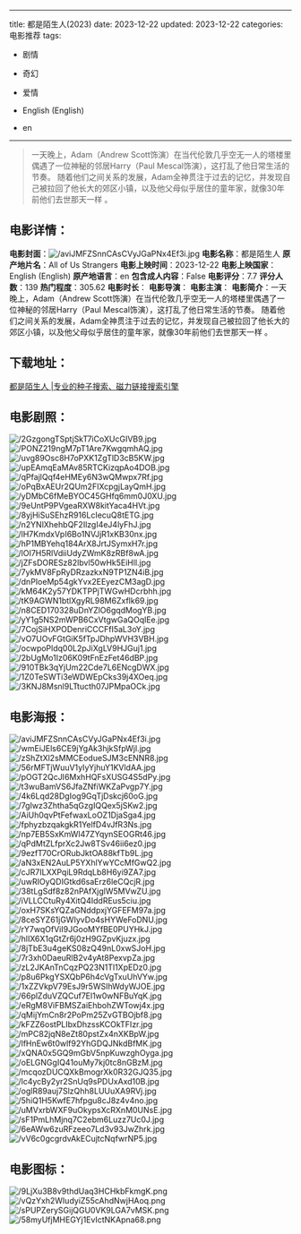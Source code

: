 
---
title: 都是陌生人(2023)
date: 2023-12-22
updated: 2023-12-22
categories: 电影推荐
tags:
- 剧情
- 奇幻
- 爱情

- English (English)
- en
---


> 一天晚上，Adam（Andrew Scott饰演）在当代伦敦几乎空无一人的塔楼里偶遇了一位神秘的邻居Harry（Paul Mescal饰演），这打乱了他日常生活的节奏。 随着他们之间关系的发展，Adam全神贯注于过去的记忆，并发现自己被拉回了他长大的郊区小镇，以及他父母似乎居住的童年家，就像30年前他们去世那天一样 。

## **电影详情**：

**电影封面**：<img src="https://image.tmdb.org/t/p/w200/aviJMFZSnnCAsCVyJGaPNx4Ef3i.jpg" alt="/aviJMFZSnnCAsCVyJGaPNx4Ef3i.jpg" title="/aviJMFZSnnCAsCVyJGaPNx4Ef3i.jpg">
**电影名称**：都是陌生人
**原产地片名**：All of Us Strangers
**电影上映时间**：2023-12-22
**电影上映国家**：English (English)
**原产地语言**：en
**包含成人内容**：False
**电影评分**：7.7
**评分人数**：139
**热门程度**：305.62
**电影时长**：
**电影导演**：
**电影主演**：
**电影简介**：一天晚上，Adam（Andrew Scott饰演）在当代伦敦几乎空无一人的塔楼里偶遇了一位神秘的邻居Harry（Paul Mescal饰演），这打乱了他日常生活的节奏。 随着他们之间关系的发展，Adam全神贯注于过去的记忆，并发现自己被拉回了他长大的郊区小镇，以及他父母似乎居住的童年家，就像30年前他们去世那天一样 。

## **下载地址**：
[都是陌生人 |专业的种子搜索、磁力链接搜索引擎](https://movie.amd794.com:2083/?search=All%20of%20Us%20Strangers&ordering=&mode=match_phrase&page_size=10&page=1)
 

## **电影剧照**：
<img src="https://image.tmdb.org/t/p/original/2GzgongTSptjSkT7iCoXUcGIVB9.jpg" alt="/2GzgongTSptjSkT7iCoXUcGIVB9.jpg" title="/2GzgongTSptjSkT7iCoXUcGIVB9.jpg"><img src="https://image.tmdb.org/t/p/original/PONZ219ngM7pT1Are7KwgqmhAQ.jpg" alt="/PONZ219ngM7pT1Are7KwgqmhAQ.jpg" title="/PONZ219ngM7pT1Are7KwgqmhAQ.jpg"><img src="https://image.tmdb.org/t/p/original/uvg89Osc8H7oPXK1ZgTlD3cB5KW.jpg" alt="/uvg89Osc8H7oPXK1ZgTlD3cB5KW.jpg" title="/uvg89Osc8H7oPXK1ZgTlD3cB5KW.jpg"><img src="https://image.tmdb.org/t/p/original/upEAmqEaMAv85RTCKizqpAo4DOB.jpg" alt="/upEAmqEaMAv85RTCKizqpAo4DOB.jpg" title="/upEAmqEaMAv85RTCKizqpAo4DOB.jpg"><img src="https://image.tmdb.org/t/p/original/qPfajlQqf4eHMEy6N3wQMwpx7Rf.jpg" alt="/qPfajlQqf4eHMEy6N3wQMwpx7Rf.jpg" title="/qPfajlQqf4eHMEy6N3wQMwpx7Rf.jpg"><img src="https://image.tmdb.org/t/p/original/oPqBxAEUr2QUm2FIXcpgjLayQmH.jpg" alt="/oPqBxAEUr2QUm2FIXcpgjLayQmH.jpg" title="/oPqBxAEUr2QUm2FIXcpgjLayQmH.jpg"><img src="https://image.tmdb.org/t/p/original/yDMbC6fMeBYOC45GHfq6mm0J0XU.jpg" alt="/yDMbC6fMeBYOC45GHfq6mm0J0XU.jpg" title="/yDMbC6fMeBYOC45GHfq6mm0J0XU.jpg"><img src="https://image.tmdb.org/t/p/original/9eUntP9PVgeaRXW8kitYaca4HVt.jpg" alt="/9eUntP9PVgeaRXW8kitYaca4HVt.jpg" title="/9eUntP9PVgeaRXW8kitYaca4HVt.jpg"><img src="https://image.tmdb.org/t/p/original/8yjHiSuSEhzR916LcIecuQ8tETG.jpg" alt="/8yjHiSuSEhzR916LcIecuQ8tETG.jpg" title="/8yjHiSuSEhzR916LcIecuQ8tETG.jpg"><img src="https://image.tmdb.org/t/p/original/n2YNlXhehbQF2IlzgI4eJ4lyFhJ.jpg" alt="/n2YNlXhehbQF2IlzgI4eJ4lyFhJ.jpg" title="/n2YNlXhehbQF2IlzgI4eJ4lyFhJ.jpg"><img src="https://image.tmdb.org/t/p/original/lH7KmdxVpI6Bo1NVJjR1xKB30nx.jpg" alt="/lH7KmdxVpI6Bo1NVJjR1xKB30nx.jpg" title="/lH7KmdxVpI6Bo1NVJjR1xKB30nx.jpg"><img src="https://image.tmdb.org/t/p/original/hP1MBYehq184ArX8JrtJSymxH7r.jpg" alt="/hP1MBYehq184ArX8JrtJSymxH7r.jpg" title="/hP1MBYehq184ArX8JrtJSymxH7r.jpg"><img src="https://image.tmdb.org/t/p/original/lOI7H5RlVdiiUdyZWmK8zRBf8wA.jpg" alt="/lOI7H5RlVdiiUdyZWmK8zRBf8wA.jpg" title="/lOI7H5RlVdiiUdyZWmK8zRBf8wA.jpg"><img src="https://image.tmdb.org/t/p/original/jZFsDORESz82lbvl50wHk5EiHll.jpg" alt="/jZFsDORESz82lbvl50wHk5EiHll.jpg" title="/jZFsDORESz82lbvl50wHk5EiHll.jpg"><img src="https://image.tmdb.org/t/p/original/7ykMV8FpRyDRzazkxN9TP1ZN4iB.jpg" alt="/7ykMV8FpRyDRzazkxN9TP1ZN4iB.jpg" title="/7ykMV8FpRyDRzazkxN9TP1ZN4iB.jpg"><img src="https://image.tmdb.org/t/p/original/dnPIoeMp54gkYvx2EEyezCM3agD.jpg" alt="/dnPIoeMp54gkYvx2EEyezCM3agD.jpg" title="/dnPIoeMp54gkYvx2EEyezCM3agD.jpg"><img src="https://image.tmdb.org/t/p/original/kM64K2y57YDKTPPjTWGwHDcrbhh.jpg" alt="/kM64K2y57YDKTPPjTWGwHDcrbhh.jpg" title="/kM64K2y57YDKTPPjTWGwHDcrbhh.jpg"><img src="https://image.tmdb.org/t/p/original/tK9AGWN1btlXgyRL98M6Zxflk69.jpg" alt="/tK9AGWN1btlXgyRL98M6Zxflk69.jpg" title="/tK9AGWN1btlXgyRL98M6Zxflk69.jpg"><img src="https://image.tmdb.org/t/p/original/n8CED170328uDnYZlO6gqdMogYB.jpg" alt="/n8CED170328uDnYZlO6gqdMogYB.jpg" title="/n8CED170328uDnYZlO6gqdMogYB.jpg"><img src="https://image.tmdb.org/t/p/original/yY1g5NS2mWPB6CxVtgwGaQOqlEe.jpg" alt="/yY1g5NS2mWPB6CxVtgwGaQOqlEe.jpg" title="/yY1g5NS2mWPB6CxVtgwGaQOqlEe.jpg"><img src="https://image.tmdb.org/t/p/original/7CojSiHXPODenriCCCFfI5aL3oY.jpg" alt="/7CojSiHXPODenriCCCFfI5aL3oY.jpg" title="/7CojSiHXPODenriCCCFfI5aL3oY.jpg"><img src="https://image.tmdb.org/t/p/original/vO7UOvFGtGiK5fTpJDhpWVH3VBH.jpg" alt="/vO7UOvFGtGiK5fTpJDhpWVH3VBH.jpg" title="/vO7UOvFGtGiK5fTpJDhpWVH3VBH.jpg"><img src="https://image.tmdb.org/t/p/original/ocwpoPldq00L2pJiXgLV9HJGuj1.jpg" alt="/ocwpoPldq00L2pJiXgLV9HJGuj1.jpg" title="/ocwpoPldq00L2pJiXgLV9HJGuj1.jpg"><img src="https://image.tmdb.org/t/p/original/2bUgMo1Iz06K09tFnEzFet46dBP.jpg" alt="/2bUgMo1Iz06K09tFnEzFet46dBP.jpg" title="/2bUgMo1Iz06K09tFnEzFet46dBP.jpg"><img src="https://image.tmdb.org/t/p/original/910TBk3qYjUm22Cde7L6ENcgDWX.jpg" alt="/910TBk3qYjUm22Cde7L6ENcgDWX.jpg" title="/910TBk3qYjUm22Cde7L6ENcgDWX.jpg"><img src="https://image.tmdb.org/t/p/original/1Z0TeSWTi3eWDWEpCks39j4XOeq.jpg" alt="/1Z0TeSWTi3eWDWEpCks39j4XOeq.jpg" title="/1Z0TeSWTi3eWDWEpCks39j4XOeq.jpg"><img src="https://image.tmdb.org/t/p/original/3KNJ8Msnl9LTtucth07JPMpaOCk.jpg" alt="/3KNJ8Msnl9LTtucth07JPMpaOCk.jpg" title="/3KNJ8Msnl9LTtucth07JPMpaOCk.jpg">

## **电影海报**：
<img src="https://image.tmdb.org/t/p/original/aviJMFZSnnCAsCVyJGaPNx4Ef3i.jpg" alt="/aviJMFZSnnCAsCVyJGaPNx4Ef3i.jpg" title="/aviJMFZSnnCAsCVyJGaPNx4Ef3i.jpg"><img src="https://image.tmdb.org/t/p/original/wmEiJEls6CE9jYgAk3hjkSfpWjl.jpg" alt="/wmEiJEls6CE9jYgAk3hjkSfpWjl.jpg" title="/wmEiJEls6CE9jYgAk3hjkSfpWjl.jpg"><img src="https://image.tmdb.org/t/p/original/zShZtXl2sMMCEodueSJM3cENNR8.jpg" alt="/zShZtXl2sMMCEodueSJM3cENNR8.jpg" title="/zShZtXl2sMMCEodueSJM3cENNR8.jpg"><img src="https://image.tmdb.org/t/p/original/56rMFTjWuuV1yIyYjhuY1KVldAA.jpg" alt="/56rMFTjWuuV1yIyYjhuY1KVldAA.jpg" title="/56rMFTjWuuV1yIyYjhuY1KVldAA.jpg"><img src="https://image.tmdb.org/t/p/original/pOGT2QcJI6MxhHQFsXUSG4S5dPy.jpg" alt="/pOGT2QcJI6MxhHQFsXUSG4S5dPy.jpg" title="/pOGT2QcJI6MxhHQFsXUSG4S5dPy.jpg"><img src="https://image.tmdb.org/t/p/original/t3wuBamVS6JfaZNfiWKZaPvgp7Y.jpg" alt="/t3wuBamVS6JfaZNfiWKZaPvgp7Y.jpg" title="/t3wuBamVS6JfaZNfiWKZaPvgp7Y.jpg"><img src="https://image.tmdb.org/t/p/original/4k6Lqd28DgIog9GqTjDskcj60oG.jpg" alt="/4k6Lqd28DgIog9GqTjDskcj60oG.jpg" title="/4k6Lqd28DgIog9GqTjDskcj60oG.jpg"><img src="https://image.tmdb.org/t/p/original/7gIwz3Zhtha5qGzgIQQex5jSKw2.jpg" alt="/7gIwz3Zhtha5qGzgIQQex5jSKw2.jpg" title="/7gIwz3Zhtha5qGzgIQQex5jSKw2.jpg"><img src="https://image.tmdb.org/t/p/original/AiUh0qvPtFefwaxLoOZ1DjaSga4.jpg" alt="/AiUh0qvPtFefwaxLoOZ1DjaSga4.jpg" title="/AiUh0qvPtFefwaxLoOZ1DjaSga4.jpg"><img src="https://image.tmdb.org/t/p/original/fphyzbzqakgkR1YelfD4vJfR3Ns.jpg" alt="/fphyzbzqakgkR1YelfD4vJfR3Ns.jpg" title="/fphyzbzqakgkR1YelfD4vJfR3Ns.jpg"><img src="https://image.tmdb.org/t/p/original/np7EB5SxKmWl47ZYqynSEOGRt46.jpg" alt="/np7EB5SxKmWl47ZYqynSEOGRt46.jpg" title="/np7EB5SxKmWl47ZYqynSEOGRt46.jpg"><img src="https://image.tmdb.org/t/p/original/qPdMtZLfprXc2Jw8TSv46ii6ez0.jpg" alt="/qPdMtZLfprXc2Jw8TSv46ii6ez0.jpg" title="/qPdMtZLfprXc2Jw8TSv46ii6ez0.jpg"><img src="https://image.tmdb.org/t/p/original/9ezfT70CrORubJktOA88kfTb9L.jpg" alt="/9ezfT70CrORubJktOA88kfTb9L.jpg" title="/9ezfT70CrORubJktOA88kfTb9L.jpg"><img src="https://image.tmdb.org/t/p/original/aN3xEN2AuLP5YXhlYwYCcMfGwQ2.jpg" alt="/aN3xEN2AuLP5YXhlYwYCcMfGwQ2.jpg" title="/aN3xEN2AuLP5YXhlYwYCcMfGwQ2.jpg"><img src="https://image.tmdb.org/t/p/original/cJR7ILXXPqiL9RdqLb8H6yi9ZA7.jpg" alt="/cJR7ILXXPqiL9RdqLb8H6yi9ZA7.jpg" title="/cJR7ILXXPqiL9RdqLb8H6yi9ZA7.jpg"><img src="https://image.tmdb.org/t/p/original/uwRIOyQDIGtkd6saErz6leCQcjR.jpg" alt="/uwRIOyQDIGtkd6saErz6leCQcjR.jpg" title="/uwRIOyQDIGtkd6saErz6leCQcjR.jpg"><img src="https://image.tmdb.org/t/p/original/38tLgSdf8z82nPAfXjglW5MVwZU.jpg" alt="/38tLgSdf8z82nPAfXjglW5MVwZU.jpg" title="/38tLgSdf8z82nPAfXjglW5MVwZU.jpg"><img src="https://image.tmdb.org/t/p/original/iVLLCCtuRy4XitQ4IddREus5ciu.jpg" alt="/iVLLCCtuRy4XitQ4IddREus5ciu.jpg" title="/iVLLCCtuRy4XitQ4IddREus5ciu.jpg"><img src="https://image.tmdb.org/t/p/original/oxH7SKsYQZaGNddpxjYGFEFM97a.jpg" alt="/oxH7SKsYQZaGNddpxjYGFEFM97a.jpg" title="/oxH7SKsYQZaGNddpxjYGFEFM97a.jpg"><img src="https://image.tmdb.org/t/p/original/8ceSYZ61jGWIyvDo4sHYWeFoDNU.jpg" alt="/8ceSYZ61jGWIyvDo4sHYWeFoDNU.jpg" title="/8ceSYZ61jGWIyvDo4sHYWeFoDNU.jpg"><img src="https://image.tmdb.org/t/p/original/rY7wqOfViI9JGooMYfBE0PUYHkJ.jpg" alt="/rY7wqOfViI9JGooMYfBE0PUYHkJ.jpg" title="/rY7wqOfViI9JGooMYfBE0PUYHkJ.jpg"><img src="https://image.tmdb.org/t/p/original/hlIX6X1qGtZr6j0zH9GZpvKjuzx.jpg" alt="/hlIX6X1qGtZr6j0zH9GZpvKjuzx.jpg" title="/hlIX6X1qGtZr6j0zH9GZpvKjuzx.jpg"><img src="https://image.tmdb.org/t/p/original/8jTbE3u4geKS08zQ49nL0xwSJoH.jpg" alt="/8jTbE3u4geKS08zQ49nL0xwSJoH.jpg" title="/8jTbE3u4geKS08zQ49nL0xwSJoH.jpg"><img src="https://image.tmdb.org/t/p/original/7r3xh0DaeuRlB2v4yAt8PexvpZa.jpg" alt="/7r3xh0DaeuRlB2v4yAt8PexvpZa.jpg" title="/7r3xh0DaeuRlB2v4yAt8PexvpZa.jpg"><img src="https://image.tmdb.org/t/p/original/zL2JKAnTnCqzPQ23N1Tl1XpEDz0.jpg" alt="/zL2JKAnTnCqzPQ23N1Tl1XpEDz0.jpg" title="/zL2JKAnTnCqzPQ23N1Tl1XpEDz0.jpg"><img src="https://image.tmdb.org/t/p/original/p8u6PkgYSXQbP6h4cVgTxuUhVYw.jpg" alt="/p8u6PkgYSXQbP6h4cVgTxuUhVYw.jpg" title="/p8u6PkgYSXQbP6h4cVgTxuUhVYw.jpg"><img src="https://image.tmdb.org/t/p/original/1xZZVkpV79EsJ9r5WSIhWdyWJOE.jpg" alt="/1xZZVkpV79EsJ9r5WSIhWdyWJOE.jpg" title="/1xZZVkpV79EsJ9r5WSIhWdyWJOE.jpg"><img src="https://image.tmdb.org/t/p/original/66plZduVZQCuf7El1w0wNFBuYqK.jpg" alt="/66plZduVZQCuf7El1w0wNFBuYqK.jpg" title="/66plZduVZQCuf7El1w0wNFBuYqK.jpg"><img src="https://image.tmdb.org/t/p/original/eRgM8ViFBMSZaiEhbohZWTowj4x.jpg" alt="/eRgM8ViFBMSZaiEhbohZWTowj4x.jpg" title="/eRgM8ViFBMSZaiEhbohZWTowj4x.jpg"><img src="https://image.tmdb.org/t/p/original/qMijYmCn8r2PoPm25ZvGTBOjbf8.jpg" alt="/qMijYmCn8r2PoPm25ZvGTBOjbf8.jpg" title="/qMijYmCn8r2PoPm25ZvGTBOjbf8.jpg"><img src="https://image.tmdb.org/t/p/original/kFZZ6ostPLIbxDhzssKCOkTFIzr.jpg" alt="/kFZZ6ostPLIbxDhzssKCOkTFIzr.jpg" title="/kFZZ6ostPLIbxDhzssKCOkTFIzr.jpg"><img src="https://image.tmdb.org/t/p/original/mPC82jqN8eZt80pstZx4nXKBpW.jpg" alt="/mPC82jqN8eZt80pstZx4nXKBpW.jpg" title="/mPC82jqN8eZt80pstZx4nXKBpW.jpg"><img src="https://image.tmdb.org/t/p/original/lfHnEw6t0wlf92YhGDQJNkdBfMK.jpg" alt="/lfHnEw6t0wlf92YhGDQJNkdBfMK.jpg" title="/lfHnEw6t0wlf92YhGDQJNkdBfMK.jpg"><img src="https://image.tmdb.org/t/p/original/xQNA0x5GQ9mGbV5npKuwzghOyga.jpg" alt="/xQNA0x5GQ9mGbV5npKuwzghOyga.jpg" title="/xQNA0x5GQ9mGbV5npKuwzghOyga.jpg"><img src="https://image.tmdb.org/t/p/original/oELGNGgIQ41ouMy7kj0tc8nGBzM.jpg" alt="/oELGNGgIQ41ouMy7kj0tc8nGBzM.jpg" title="/oELGNGgIQ41ouMy7kj0tc8nGBzM.jpg"><img src="https://image.tmdb.org/t/p/original/mcqozDUCQXkBmogrXk0R32GJQ35.jpg" alt="/mcqozDUCQXkBmogrXk0R32GJQ35.jpg" title="/mcqozDUCQXkBmogrXk0R32GJQ35.jpg"><img src="https://image.tmdb.org/t/p/original/lc4ycBy2yr2SnUq9sPDUxAxd10B.jpg" alt="/lc4ycBy2yr2SnUq9sPDUxAxd10B.jpg" title="/lc4ycBy2yr2SnUq9sPDUxAxd10B.jpg"><img src="https://image.tmdb.org/t/p/original/oglR89auj7SlzQhh8LUUuXA9RVj.jpg" alt="/oglR89auj7SlzQhh8LUUuXA9RVj.jpg" title="/oglR89auj7SlzQhh8LUUuXA9RVj.jpg"><img src="https://image.tmdb.org/t/p/original/5hiQ1H5KwfE7hfpgu8cJ8z4v4no.jpg" alt="/5hiQ1H5KwfE7hfpgu8cJ8z4v4no.jpg" title="/5hiQ1H5KwfE7hfpgu8cJ8z4v4no.jpg"><img src="https://image.tmdb.org/t/p/original/uMVxrbWXF9uOkypsXcRXnM0UNsE.jpg" alt="/uMVxrbWXF9uOkypsXcRXnM0UNsE.jpg" title="/uMVxrbWXF9uOkypsXcRXnM0UNsE.jpg"><img src="https://image.tmdb.org/t/p/original/sF1PmLhMjnq7C2ebm6Luzz7Uc0J.jpg" alt="/sF1PmLhMjnq7C2ebm6Luzz7Uc0J.jpg" title="/sF1PmLhMjnq7C2ebm6Luzz7Uc0J.jpg"><img src="https://image.tmdb.org/t/p/original/6eAWw6zuRFzeeo7Ld3v93JwZhrk.jpg" alt="/6eAWw6zuRFzeeo7Ld3v93JwZhrk.jpg" title="/6eAWw6zuRFzeeo7Ld3v93JwZhrk.jpg"><img src="https://image.tmdb.org/t/p/original/vV6c0gcgrdvAkECujtcNqfwrNP5.jpg" alt="/vV6c0gcgrdvAkECujtcNqfwrNP5.jpg" title="/vV6c0gcgrdvAkECujtcNqfwrNP5.jpg">

## **电影图标**：
<img src="https://image.tmdb.org/t/p/original/9LjXu3B8v9thdUaq3HCHkbFkmgK.png" alt="/9LjXu3B8v9thdUaq3HCHkbFkmgK.png" title="/9LjXu3B8v9thdUaq3HCHkbFkmgK.png"><img src="https://image.tmdb.org/t/p/original/vQzYxh2WIudyiZ55cAhdNwjHAoq.png" alt="/vQzYxh2WIudyiZ55cAhdNwjHAoq.png" title="/vQzYxh2WIudyiZ55cAhdNwjHAoq.png"><img src="https://image.tmdb.org/t/p/original/sPUPZerySGijQGU0VK9LGA7vMSK.png" alt="/sPUPZerySGijQGU0VK9LGA7vMSK.png" title="/sPUPZerySGijQGU0VK9LGA7vMSK.png"><img src="https://image.tmdb.org/t/p/original/58myUfjMHEGYj1EvIctNKApna68.png" alt="/58myUfjMHEGYj1EvIctNKApna68.png" title="/58myUfjMHEGYj1EvIctNKApna68.png">
